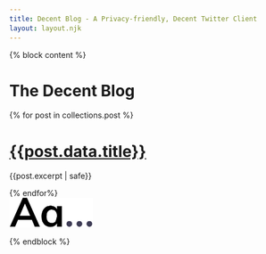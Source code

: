 ```yaml
---
title: Decent Blog - A Privacy-friendly, Decent Twitter Client
layout: layout.njk
---
```


{% block content %}
<div class="container">
  <div class="row">
    <div class="col-xl-10 col-sm-12 mx-auto">
      <h1 class="title display-2">The Decent Blog</h1>
      {% for post in collections.post %}
        <h1 class="title display-4 mt-5"><a href="{{post.url}}">{{post.data.title}}</a></h1>
        <p>{{post.excerpt | safe}}</p>
      {% endfor%}
    </div>
    <div class="col-xl-2 mx-auto d-none-lg d-block-xl">
      <img class="img-fluid" style="max-width: 150px" src="/img/letters.svg"/>
    </div>
  </div>
</div>
  
{% endblock %}